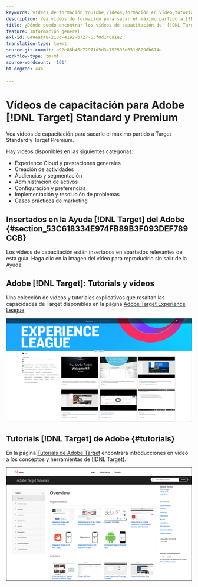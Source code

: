 ```yaml
---
keywords: vídeos de formación;YouTube;vídeos;formación en vídeo;tutorial;tutoriales;vídeo
description: Vea vídeos de formación para sacar el máximo partido a [!DNL Target] Standard and [!DNL Target] Premium.
title: ¿Dónde puedo encontrar los vídeos de capacitación de  [!DNL Target] ?
feature: Información general
exl-id: 649eaf48-210c-4192-b727-53f0d146a1e2
translation-type: tm+mt
source-git-commit: a92e88b46c72971d5d3c752593d651d8290b674e
workflow-type: tm+mt
source-wordcount: '161'
ht-degree: 44%

---
```


# Vídeos de capacitación para Adobe [!DNL Target] Standard y Premium

Vea vídeos de capacitación para sacarle el máximo partido a Target Standard y Target Premium.

Hay vídeos disponibles en las siguientes categorías:

* Experience Cloud y prestaciones generales
* Creación de actividades
* Audiencias y segmentación
* Administración de activos
* Configuración y preferencias
* Implementación y resolución de problemas
* Casos prácticos de marketing

## Insertados en la Ayuda [!DNL Target] del Adobe {#section_53C618334E974FB89B3F093DEF789CCB}

Los vídeos de capacitación están insertados en apartados relevantes de esta guía. Haga clic en la imagen del vídeo para reproducirlo sin salir de la Ayuda.

## Adobe [!DNL Target]: Tutorials y vídeos

Una colección de vídeos y tutoriales explicativos que resaltan las capacidades de Target disponibles en la página [Adobe Target Experience League](https://guided.adobe.com/#recommended/solutions/target).

![Vídeos de Experience League](/help/c-intro/assets/experience-league.png)

## Tutorials [!DNL Target] de Adobe {#tutorials}

En la página [Tutorials de Adobe Target](https://experienceleague.adobe.com/docs/target-learn/tutorials/overview.html) encontrará introducciones en vídeo a los conceptos y herramientas de [!DNL Target].

![Tutoriales de Adobe Target](/help/c-intro/assets/adobe-target-tutorials-new.png)

